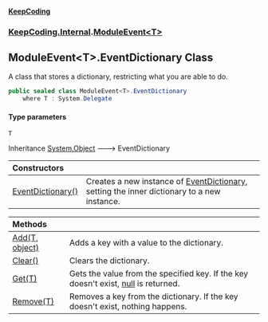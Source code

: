 #### [KeepCoding](index.md 'index')
### [KeepCoding.Internal](KeepCoding.Internal.md 'KeepCoding.Internal').[ModuleEvent&lt;T&gt;](ModuleEvent.T..md 'KeepCoding.Internal.ModuleEvent&lt;T&gt;')
## ModuleEvent&lt;T&gt;.EventDictionary Class
A class that stores a dictionary, restricting what you are able to do.  
```csharp
public sealed class ModuleEvent<T>.EventDictionary
    where T : System.Delegate
```
#### Type parameters
<a name='KeepCoding.Internal.ModuleEvent.T..EventDictionary.T'></a>
`T`  
  

Inheritance [System.Object](https://docs.microsoft.com/en-us/dotnet/api/System.Object 'System.Object') &#129106; EventDictionary  

| Constructors | |
| :--- | :--- |
| [EventDictionary()](ModuleEvent.T..EventDictionary.EventDictionary().md 'KeepCoding.Internal.ModuleEvent&lt;T&gt;.EventDictionary.EventDictionary()') | Creates a new instance of [EventDictionary](ModuleEvent.T..EventDictionary.md 'KeepCoding.Internal.ModuleEvent&lt;T&gt;.EventDictionary'), setting the inner dictionary to a new instance.<br/> |

| Methods | |
| :--- | :--- |
| [Add(T, object)](ModuleEvent.T..EventDictionary.Add.x6iosXL9Eos2eDXQF3q9Qg.md 'KeepCoding.Internal.ModuleEvent&lt;T&gt;.EventDictionary.Add(T, object)') | Adds a key with a value to the dictionary.<br/> |
| [Clear()](ModuleEvent.T..EventDictionary.Clear().md 'KeepCoding.Internal.ModuleEvent&lt;T&gt;.EventDictionary.Clear()') | Clears the dictionary.<br/> |
| [Get(T)](ModuleEvent.T..EventDictionary.Get.aVBVo80UUaL6V.ywGiEdnw.md 'KeepCoding.Internal.ModuleEvent&lt;T&gt;.EventDictionary.Get(T)') | Gets the value from the specified key. If the key doesn't exist, [null](https://docs.microsoft.com/en-us/dotnet/csharp/language-reference/keywords/null 'https://docs.microsoft.com/en-us/dotnet/csharp/language-reference/keywords/null') is returned.<br/> |
| [Remove(T)](ModuleEvent.T..EventDictionary.Remove.SF2N9mN.TBfjcOarniJMaw.md 'KeepCoding.Internal.ModuleEvent&lt;T&gt;.EventDictionary.Remove(T)') | Removes a key from the dictionary. If the key doesn't exist, nothing happens.<br/> |
